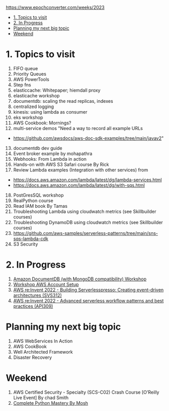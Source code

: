 https://www.epochconverter.com/weeks/2023

<!-- TOC -->

- [1. Topics to visit](#1-topics-to-visit)
- [2. In Progress](#2-in-progress)
- [Planning my next big topic](#planning-my-next-big-topic)
- [Weekend](#weekend)

<!-- /TOC -->

# 1. Topics to visit

1. FIFO queue
2. Priority Queues
3. AWS PowerTools
4. Step fns
5. elasticcache: Whitepaper; hiemdall proxy
6. elasticache workshop
7. documentdb: scaling the read replicas, indexes
8. centralized logging
9. kinesis: using lambda as consumer
10. eks workshop
11. AWS Cookbook: Mornings?
12. multi-service demos	"Need a way to record all example URLs
- https://github.com/awsdocs/aws-doc-sdk-examples/tree/main/javav2"
13. documentdb dev guide
14. Event broker example by mohapathra
15. Webhooks: From Lambda in action
16. Hands-on with AWS S3 Safari course By Rick
17. Review Lambda examples (Integration with other services) from
- https://docs.aws.amazon.com/lambda/latest/dg/lambda-services.html
- https://docs.aws.amazon.com/lambda/latest/dg/with-sqs.html
18. PostGresSQL workshop
19. RealPython course
20. Read IAM book By Tamas
21. Troubleshooting Lambda using cloudwatch metrics (see Skillbuilder courses)
22. Troubleshooting DynamoDB using cloudwatch metrics (see Skillbuilder courses)
23. https://github.com/aws-samples/serverless-patterns/tree/main/sns-sqs-lambda-cdk
24. S3 Security

# 2. In Progress

1. [Amazon DocumentDB (with MongoDB compatibility) Workshop](https://catalog.us-east-1.prod.workshops.aws/workshops/464d6c17-9faa-4fef-ac9f-dd49610174d3/en-US/prerequisites/cloud9)
2. [Workshop AWS Account Setup](https://workshop-aws-account-setup.fstehle.com/)
3. [AWS re:Invent 2022 - Building Serverlesspresso: Creating event-driven architectures (SVS312)](https://www.youtube.com/watch?v=qs0U0LdNkV0&list=PLJo-rJlep0ECijHdz01OZXo3bqhbW_Hb2&index=3&t=67s)
4. [AWS re:Invent 2022 - Advanced serverless workflow patterns and best practices (API309)](https://www.youtube.com/watch?v=o6-7BAUWaqg)

# Planning my next big topic

1. AWS WebServices In Action
2. AWS CookBook
3. Well Architected Framework
4. Disaster Recovery

# Weekend
1. AWS Certified Security - Specialty (SCS-C02) Crash Course [O’Reilly Live Event] By chad Smith
2. [Complete Python Mastery By Mosh](https://codewithmosh.teachable.com/courses/417695/lectures/6781574)
